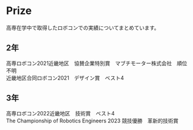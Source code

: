 # Prize
高専在学中で取得したロボコンでの実績についてまとめています。 <br>

## 2年 
高専ロボコン2021近畿地区　協賛企業特別賞　マブチモーター株式会社　順位不明　<br>
近畿地区合同ロボコン2021　デザイン賞　ベスト4 <br>

## 3年 
高専ロボコン2022近畿地区　技術賞　ベスト4 <br>
The Championship of Robotics Engineers 2023 競技優勝　革新的技術賞 <br>
